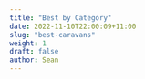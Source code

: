 ```yaml
---
title: "Best by Category"
date: 2022-11-10T22:00:09+11:00
slug: "best-caravans"
weight: 1
draft: false
author: Sean
---
```




